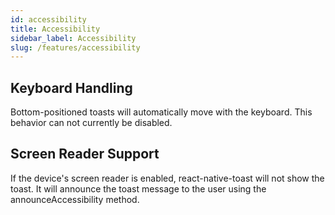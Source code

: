 ```yaml
---
id: accessibility
title: Accessibility
sidebar_label: Accessibility
slug: /features/accessibility
---
```

## Keyboard Handling

Bottom-positioned toasts will automatically move with the keyboard. This behavior can not currently be disabled.

## Screen Reader Support

If the device's screen reader is enabled, react-native-toast will not show the toast. It will announce the toast message to the user using the announceAccessibility method.
